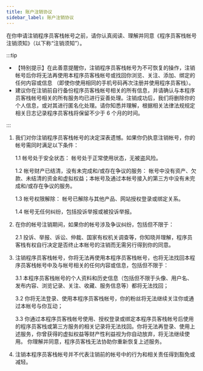 ```yaml
---
title: 账户注销协议
sidebar_label: 账户注销协议
---
```


在你申请注销程序员客栈帐号之前，请你认真阅读、理解并同意《程序员客栈帐号注销须知》（以下称“注销须知”）。

:::tip

- 【特别提示】在此善意提醒你，注销程序员客栈帐号为不可恢复的操作，注销帐号后你将无法再使用本程序员客栈帐号或找回你浏览、关注、添加、绑定的任何内容或信息 （即使你使用相同的手机号码再次注册并使用程序员客栈）。
- 建议你在注销前自行备份程序员客栈帐号相关的所有信息，并请确认与本程序员客栈帐号相关的所有服务均已进行妥善处理。注销成功后，我们将删除你的个人信息，或对其进行匿名化处理。请你知悉并理解，根据相关法律法规规定相关日志记录程序员客栈将保留不少于 6 个月的时间。

:::

1. 我们对你注销程序员客栈帐号的决定深表遗憾。如果你仍执意注销帐号，你的帐号需同时满足以下条件：

   1.1 帐号处于安全状态： 帐号处于正常使用状态，无被盗风险。

   1.2 帐号财产已结清，没有未完成和/或存在争议的服务： 帐号中没有资产、欠款、未结清的资金和虚拟权益；本帐号及通过本帐号接入的第三方中没有未完成和/或存在争议的服务。

   1.3 帐号权限解除： 帐号已解除与其他产品、网站授权登录或绑定关系。

   1.4 帐号无任何纠纷，包括投诉举报或被投诉举报。

2. 在你的帐号注销期间，如果你的帐号涉及争议纠纷，包括但不限于：

   2.1 投诉、举报、诉讼、仲裁、国家有权机关调查等，你知晓并理解，程序员客栈有权自行决定是否终止本帐号的注销而无需另行得到你的同意。

3. 注销程序员客栈帐号，你将无法再使用本程序员客栈帐号，也将无法找回本程序员客栈帐号中及与帐号相关的任何内容或信息，包括但不限于：

   3.1 本程序员客栈帐号的个人资料和历史信息（包括但不限于头像、用户名、发布内容、浏览记录、关注、收藏、服务信息等）都将无法找回；

   3.2 你将无法登录、使用本程序员客栈帐号，你的粉丝将无法继续关注你或通过本帐号与你互动；

   3.3 你通过本程序员客栈帐号使用、授权登录或绑定本程序员客栈帐号后使用的程序员客栈或第三方服务的相关记录将无法找回。你将无法再登录、使用上述服务，你曾获得的虚拟权益等财产性利益视为你自动放弃，将无法继续使用。 你理解并同意，程序员客栈无法协助你重新恢复上述服务。

4. 注销本程序员客栈帐号并不代表注销前的帐号中的行为和相关责任得到豁免或减轻。

